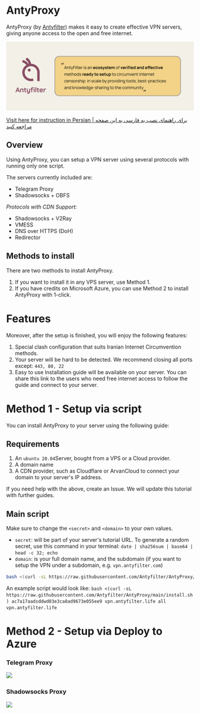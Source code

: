 # AntyProxy

AntyProxy (by [Antyfilter](https://antyfilter.com/)) makes it easy to create effective VPN servers, giving anyone access to the open and free internet.

![header-image](assets/antyfilter-header.png)

[Visit here for instruction in Persian | برای راهنمای نصب به فارسی به این صفحه مراجعه کنید](https://antyfilter.github.io/AntyProxy/setup-proxy-one-click.html)

## Overview

Using AntyProxy, you can setup a VPN server using several protocols with running only one script.

The servers currently included are:

- Telegram Proxy
- Shadowsocks + OBFS

_Protocols with CDN Support:_

- Shadowsocks + V2Ray
- VMESS
- DNS over HTTPS (DoH)
- Redirector

## Methods to install

There are two methods to install AntyProxy.

1. If you want to install it in any VPS server, use Method 1.
2. If you have credits on Microsoft Azure, you can use Method 2 to install AntyProxy with 1-click.

# Features

Moreover, after the setup is finished, you will enjoy the following features:

1. Special clash configuration that suits Iranian Internet Circumvention methods.
2. Your server will be hard to be detected. We recommend closing all ports except: `443, 80, 22`
3. Easy to use Installation guide will be available on your server. You can share this link to the users who need free internet access to follow the guide and connect to your server.

# Method 1 - Setup via script

You can install AntyProxy to your server using the following guide:

## Requirements

1. An `ubuntu 20.04`Server, bought from a VPS or a Cloud provider.
2. A domain name
3. A CDN provider, such as Cloudflare or ArvanCloud to connect your domain to your server's IP address.

If you need help with the above, create an Issue. We will update this tutorial with further guides.

## Main script

Make sure to change the `<secret>` and `<domain>` to your own values.

- `secret`: will be part of your server's tutorial URL. To generate a random secret, use this command in your terminal: `date | sha256sum | base64 | head -c 32; echo`
- `domain`: is your full domain name, and the subdomain (if you want to setup the VPN under a subdomain, e.g. `vpn.antyfilter.com`)

```bash
bash <(curl -sL https://raw.githubusercontent.com/Antyfilter/AntyProxy/main/install.sh) <secret> <domain> all <domain>
```

An example script would look like:
`bash <(curl -sL https://raw.githubusercontent.com/Antyfilter/AntyProxy/main/install.sh) ac7a17aadsddwd03e3ca8ad9673e055ee9 vpn.antyfilter.life all vpn.antyfilter.life`

# Method 2 - Setup via Deploy to Azure

### Telegram Proxy

<a href="https://portal.azure.com/#create/Microsoft.Template/uri/https%3A%2F%2Fraw.githubusercontent.com%2FAntyfilter%2FAntyProxy%2Fmain%2Ftelegram%2Ftelegram-vm-azure-template.json" target="_blank"><img src="https://aka.ms/deploytoazurebutton"/></a>

### Shadowsocks Proxy

<a href="https://portal.azure.com/#create/Microsoft.Template/uri/https%3A%2F%2Fraw.githubusercontent.com%2FAntyfilter%2FAntyProxy%2Fmain%2Fshadowsocks%2Fss-azure-template.json" target="_blank"><img src="https://aka.ms/deploytoazurebutton"/></a>

<!--
# Gost Proxy (deprecated)
<a href="https://portal.azure.com/#create/Microsoft.Template/uri/https%3A%2F%2Fraw.githubusercontent.com%2FAntyfilter%2FAntyProxy%2Fmain%2Fgost%2Fgost-vm-azure-template.json" target="_blank"><img src="https://aka.ms/deploytoazurebutton"/></a> -->
